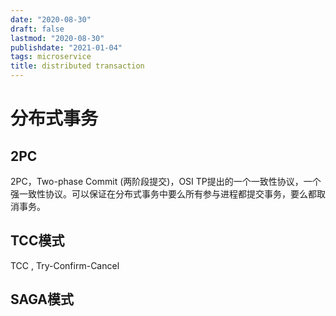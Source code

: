 ```yaml
---
date: "2020-08-30"
draft: false
lastmod: "2020-08-30"
publishdate: "2021-01-04"
tags: microservice
title: distributed transaction
---
```


# 分布式事务

## 2PC

2PC，Two-phase Commit (两阶段提交)，OSI TP提出的一个一致性协议，一个强一致性协议。可以保证在分布式事务中要么所有参与进程都提交事务，要么都取消事务。

## TCC模式

TCC , Try-Confirm-Cancel

## SAGA模式

